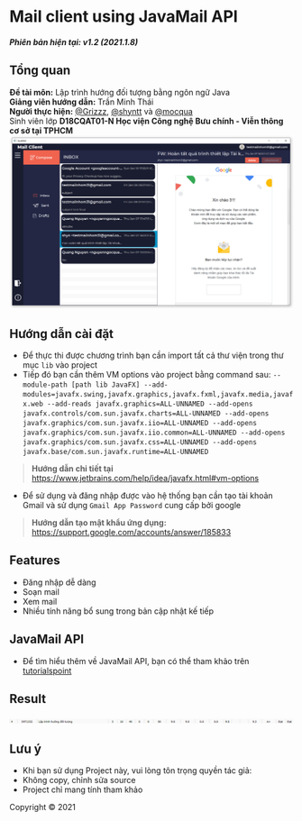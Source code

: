 # Mail client using JavaMail API
##### Phiên bản hiện tại: v1.2 (2021.1.8)
## Tổng quan
**Đề tài môn:** Lập trình hướng đối tượng bằng ngôn ngữ Java  
**Giảng viên hướng dẫn:** Trần Minh Thái  
**Người thực hiện:**  [@Grizzz](https://github.com/nguyenngocquang700), [@shyntt](https://github.com/shyntt) và [@mocqua](https://github.com/mocqua)  
Sinh viên lớp **D18CQAT01-N Học viện Công nghệ Bưu chính - Viễn thông cơ sở tại TPHCM**  
![Giao diện chính chương trình](https://github.com/nguyenngocquang700/mail-client/blob/master/Screenshot.png?raw=true)  
## Hướng dẫn cài đặt  

* Để thực thi được chương trình bạn cần import tất cả thư viện trong thư mục `lib` vào project
* Tiếp đó bạn cần thêm VM options vào project bằng command sau: ```--module-path [path lib JavaFX] --add-modules=javafx.swing,javafx.graphics,javafx.fxml,javafx.media,javafx.web --add-reads javafx.graphics=ALL-UNNAMED --add-opens javafx.controls/com.sun.javafx.charts=ALL-UNNAMED --add-opens javafx.graphics/com.sun.javafx.iio=ALL-UNNAMED --add-opens javafx.graphics/com.sun.javafx.iio.common=ALL-UNNAMED --add-opens javafx.graphics/com.sun.javafx.css=ALL-UNNAMED --add-opens javafx.base/com.sun.javafx.runtime=ALL-UNNAMED ```  
> **Hướng dẫn chi tiết tại** https://www.jetbrains.com/help/idea/javafx.html#vm-options
* Để sử dụng và đăng nhập được vào hệ thống bạn cần tạo tài khoản Gmail và sử dụng `Gmail App Password` cung cấp bởi google
> **Hướng dẫn tạo mật khẩu ứng dụng:** https://support.google.com/accounts/answer/185833


## Features
* Đăng nhập dễ dàng
* Soạn mail
* Xem mail
* Nhiều tính năng bổ sung trong bản cập nhật kế tiếp
## JavaMail API
* Để tìm hiểu thêm về JavaMail API, bạn có thể tham khảo trên [tutorialspoint](https://www.tutorialspoint.com/javamail_api/)  
## Result
![Result](https://github.com/nguyenngocquang700/mail-client/blob/master/ScreenshotResult.png?raw=true)
## Lưu ý
* Khi bạn sử dụng Project này, vui lòng tôn trọng quyền tác giả:
* Không copy, chỉnh sửa source
* Project chỉ mang tính tham khảo


Copyright © 2021
